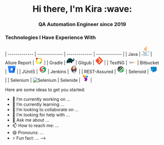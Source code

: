 <h1 align="center">Hi there, I'm Kira :wave:</h1> 
<h3 align="center">QA Automation Engineer since 2019</h3>

<h3>Technologies I Have Experience With</h3>

| ------------- | ------------- | ------------- | ------------- |
| Java  | <img width="5%" title="Java" src="images/java-logo.svg"> | Allure Report  | <img width="5%" title="Allure Report" src="images/allure-Report-logo.svg">  |
| Gradle  | <img width="5%" title="Gradle" src="images/gradle-logo.svg "> | Gitgub  | <img width="5%" title="Github" src="images/git-logo.svg"> |
| TestNG  | <img width="5%" title="TestNG" src="images/testng-logo.png"> | Bitbucket  | <img width="5%" title="Bitbucket" src="images/bitbucket-logo.png"> |
| JUnit5  | <img width="5%" title="JUnit5" src="images/junit5-logo.svg"> | Jenkins  | <img width="5%" title="Jenkins" src="images/jenkins-logo.svg"> |
| REST-Assured  | <img width="5%" title="REST-Assured" src="images/rest-assured-logo.svg"> | Selenoid  | <img width="5%" title="Selenoid" src="images/selenoid-logo.svg"> |
| Selenium  | <img width="5%" title="Selenium" src="images/selenium-logo.jpg">  | Selenide  | <img width="5%" title="Selenide" src="images/selenide-logo.svg">  |


Here are some ideas to get you started:

- 🔭 I’m currently working on ...
- 🌱 I’m currently learning ...
- 👯 I’m looking to collaborate on ...
- 🤔 I’m looking for help with ...
- 💬 Ask me about ...
- 📫 How to reach me: ...
- 😄 Pronouns: ...
- ⚡ Fun fact: ...
-->
